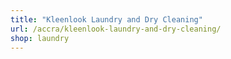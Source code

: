 ```yaml
---
title: "Kleenlook Laundry and Dry Cleaning"
url: /accra/kleenlook-laundry-and-dry-cleaning/
shop: laundry
---
```

